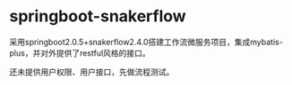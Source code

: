 # springboot-snakerflow
采用springboot2.0.5+snakerflow2.4.0搭建工作流微服务项目，集成mybatis-plus，并对外提供了restful风格的接口。


还未提供用户权限、用户接口，先做流程测试。
